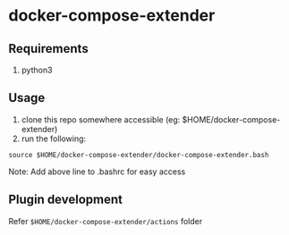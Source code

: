 # docker-compose-extender

## Requirements

1. python3

## Usage

1. clone this repo somewhere accessible (eg: $HOME/docker-compose-extender)
2. run the following:

```
source $HOME/docker-compose-extender/docker-compose-extender.bash
```

Note: Add above line to .bashrc for easy access

## Plugin development

Refer `$HOME/docker-compose-extender/actions` folder